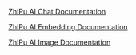 [ZhiPu AI Chat Documentation](https://docs.spring.io/spring-ai/reference/1.0-SNAPSHOT/api/chat/zhipuai-chat.html)

[ZhiPu AI Embedding Documentation](https://docs.spring.io/spring-ai/reference/1.0-SNAPSHOT/api/embeddings/zhipuai-embeddings.html)

[ZhiPu AI Image Documentation](https://docs.spring.io/spring-ai/reference/1.0-SNAPSHOT/api/image/zhipuai-image.html)